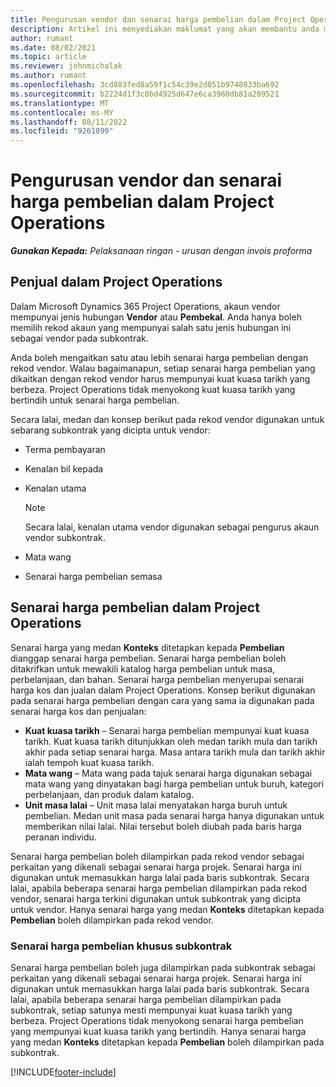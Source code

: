 ```yaml
---
title: Pengurusan vendor dan senarai harga pembelian dalam Project Operations
description: Artikel ini menyediakan maklumat yang akan membantu anda mencipta dan mengekalkan data vendor dan senarai harga pembelian untuk subkontrak.
author: rumant
ms.date: 08/02/2021
ms.topic: article
ms.reviewer: johnmichalak
ms.author: rumant
ms.openlocfilehash: 3cd883fed8a59f1c54c39e2d051b9748833ba692
ms.sourcegitcommit: b2224d1f3c0bd4925d647e6ca3960db81a209521
ms.translationtype: MT
ms.contentlocale: ms-MY
ms.lasthandoff: 08/11/2022
ms.locfileid: "9261899"
---
```

# <a name="vendor-and-purchase-price-list-management-in-project-operations"></a>Pengurusan vendor dan senarai harga pembelian dalam Project Operations


_**Gunakan Kepada:** Pelaksanaan ringan - urusan dengan invois proforma_

## <a name="vendors-in-project-operations"></a>Penjual dalam Project Operations

Dalam Microsoft Dynamics 365 Project Operations, akaun vendor mempunyai jenis hubungan **Vendor** atau **Pembekal**. Anda hanya boleh memilih rekod akaun yang mempunyai salah satu jenis hubungan ini sebagai vendor pada subkontrak.

Anda boleh mengaitkan satu atau lebih senarai harga pembelian dengan rekod vendor. Walau bagaimanapun, setiap senarai harga pembelian yang dikaitkan dengan rekod vendor harus mempunyai kuat kuasa tarikh yang berbeza. Project Operations tidak menyokong kuat kuasa tarikh yang bertindih untuk senarai harga pembelian.

Secara lalai, medan dan konsep berikut pada rekod vendor digunakan untuk sebarang subkontrak yang dicipta untuk vendor:

- Terma pembayaran
- Kenalan bil kepada
- Kenalan utama

    > [!NOTE]
    > Secara lalai, kenalan utama vendor digunakan sebagai pengurus akaun vendor subkontrak.

- Mata wang
- Senarai harga pembelian semasa

## <a name="purchase-price-lists-in-project-operations"></a>Senarai harga pembelian dalam Project Operations

Senarai harga yang medan **Konteks** ditetapkan kepada **Pembelian** dianggap senarai harga pembelian. Senarai harga pembelian boleh ditakrifkan untuk mewakili katalog harga pembelian untuk masa, perbelanjaan, dan bahan. Senarai harga pembelian menyerupai senarai harga kos dan jualan dalam Project Operations. Konsep berikut digunakan pada senarai harga pembelian dengan cara yang sama ia digunakan pada senarai harga kos dan penjualan:

- **Kuat kuasa tarikh** – Senarai harga pembelian mempunyai kuat kuasa tarikh. Kuat kuasa tarikh ditunjukkan oleh medan tarikh mula dan tarikh akhir pada setiap senarai harga. Masa antara tarikh mula dan tarikh akhir ialah tempoh kuat kuasa tarikh.
- **Mata wang** – Mata wang pada tajuk senarai harga digunakan sebagai mata wang yang dinyatakan bagi harga pembelian untuk buruh, kategori perbelanjaan, dan produk dalam katalog.
- **Unit masa lalai** – Unit masa lalai menyatakan harga buruh untuk pembelian. Medan unit masa pada senarai harga hanya digunakan untuk memberikan nilai lalai. Nilai tersebut boleh diubah pada baris harga peranan individu.

Senarai harga pembelian boleh dilampirkan pada rekod vendor sebagai perkaitan yang dikenali sebagai senarai harga projek. Senarai harga ini digunakan untuk memasukkan harga lalai pada baris subkontrak. Secara lalai, apabila beberapa senarai harga pembelian dilampirkan pada rekod vendor, senarai harga terkini digunakan untuk subkontrak yang dicipta untuk vendor. Hanya senarai harga yang medan **Konteks** ditetapkan kepada **Pembelian** boleh dilampirkan pada rekod vendor.

### <a name="subcontract-specific-purchase-price-lists"></a>Senarai harga pembelian khusus subkontrak

Senarai harga pembelian boleh juga dilampirkan pada subkontrak sebagai perkaitan yang dikenali sebagai senarai harga projek. Senarai harga ini digunakan untuk memasukkan harga lalai pada baris subkontrak. Secara lalai, apabila beberapa senarai harga pembelian dilampirkan pada subkontrak, setiap satunya mesti mempunyai kuat kuasa tarikh yang berbeza. Project Operations tidak menyokong senarai harga pembelian yang mempunyai kuat kuasa tarikh yang bertindih. Hanya senarai harga yang medan **Konteks** ditetapkan kepada **Pembelian** boleh dilampirkan pada subkontrak.

[!INCLUDE[footer-include](../../includes/footer-banner.md)]
